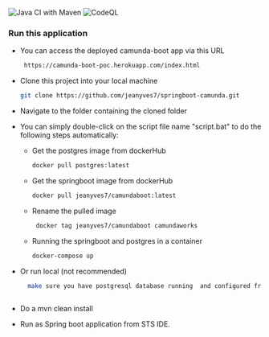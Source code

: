 ![Java CI with Maven](https://github.com/aravindhrs/camunda-springboot-postgres/workflows/Java%20CI%20with%20Maven/badge.svg) ![CodeQL](https://github.com/aravindhrs/camunda-springboot-postgres/workflows/CodeQL/badge.svg)

### Run this application

- You can access the deployed camunda-boot app via this URL
   ```sh
    https://camunda-boot-poc.herokuapp.com/index.html
    ```

- Clone this project into your local machine
    ```sh
    git clone https://github.com/jeanyves7/springboot-camunda.git
    ```

- Navigate to the folder containing the cloned folder
- You can simply double-click on the script file name "script.bat" to do the following steps 
automatically:
    -  Get the postgres image from dockerHub
          ````sh
          docker pull postgres:latest
         ````
    -  Get the springboot image from dockerHub
        ````sh
        docker pull jeanyves7/camundaboot:latest
       ````
     - Rename the pulled image 
        ````sh
         docker tag jeanyves7/camundaboot camundaworks
        ````
   
    - Running the springboot and postgres in a container   
        ````sh
        docker-compose up
       ````


- Or run local (not recommended)
     ```sh
       make sure you have postgresql database running  and configured from init.sql
      
 - Do a mvn clean install
 
- Run as Spring boot application from STS IDE.
